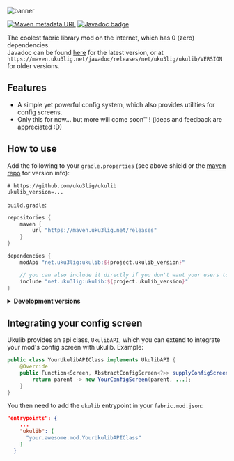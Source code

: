 ![banner](https://raw.githubusercontent.com/uku3lig/ukulib/1.19/banner.png)

[![Maven metadata URL](https://img.shields.io/maven-metadata/v?metadataUrl=https%3A%2F%2Fmaven.uku3lig.net%2Freleases%2Fnet%2Fuku3lig%2Fukulib%2Fmaven-metadata.xml&color=brightgreen&style=for-the-badge)](https://maven.uku3lig.net/#/releases/net/uku3lig/ukulib)
[![Javadoc badge](https://img.shields.io/badge/javadoc-latest-blue?style=for-the-badge)](https://maven.uku3lig.net/javadoc/releases/net/uku3lig/ukulib/latest)

The coolest fabric library mod on the internet, which has 0 (zero) dependencies. <br>
Javadoc can be found [here](https://maven.uku3lig.net/javadoc/releases/net/uku3lig/ukulib/latest) for the latest version, or at `https://maven.uku3lig.net/javadoc/releases/net/uku3lig/ukulib/VERSION` for older versions.

## Features
* A simple yet powerful config system, which also provides utilities for config screens.
* Only this for now... but more will come soon™️ ! (ideas and feedback are appreciated :D)

## How to use

Add the following to your `gradle.properties` (see above shield or the [maven repo](https://maven.uku3lig.net/#/releases/net/uku3lig/ukulib) for version info):
```properties
# https://github.com/uku3lig/ukulib
ukulib_version=...
```

`build.gradle`:
```groovy
repositories {
    maven {
        url "https://maven.uku3lig.net/releases"
    }
}

dependencies {
    modApi "net.uku3lig:ukulib:${project.ukulib_version}"

    // you can also include it directly if you don't want your users to download it
    include "net.uku3lig:ukulib:${project.ukulib_version}"
}
```

<details>
  <summary><b>Development versions</b></summary>

Development version numbers end with `-build.<build number>`, e.g. `0.2.2+1.19.2-build.65`. <br>
They are not guaranteed to be stable or even work at all, but they are available if you want to test the latest changes. <br>
They are also not published to the maven repo, so you have to add the following to your `build.gradle`:
```groovy
repositories {
    maven {
        url "https://maven.uku3lig.net/snapshots"
    }
}
```
</details>

## Integrating your config screen

Ukulib provides an api class, `UkulibAPI`, which you can extend to integrate your mod's config screen with ukulib. Example:
```java
public class YourUkulibAPIClass implements UkulibAPI {
    @Override
    public Function<Screen, AbstractConfigScreen<?>> supplyConfigScreen() {
        return parent -> new YourConfigScreen(parent, ...);
    }
}
```

You then need to add the `ukulib` entrypoint in your `fabric.mod.json`:
```json
"entrypoints": {
    ...
    "ukulib": [
      "your.awesome.mod.YourUkulibAPIClass"
    ]
  }
```